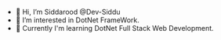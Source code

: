 - 👋 Hi, I’m Siddarood @Dev-Siddu
- 👀 I’m interested in DotNet FrameWork.
- 🌱 Currently I'm learning DotNet Full Stack Web Development.
